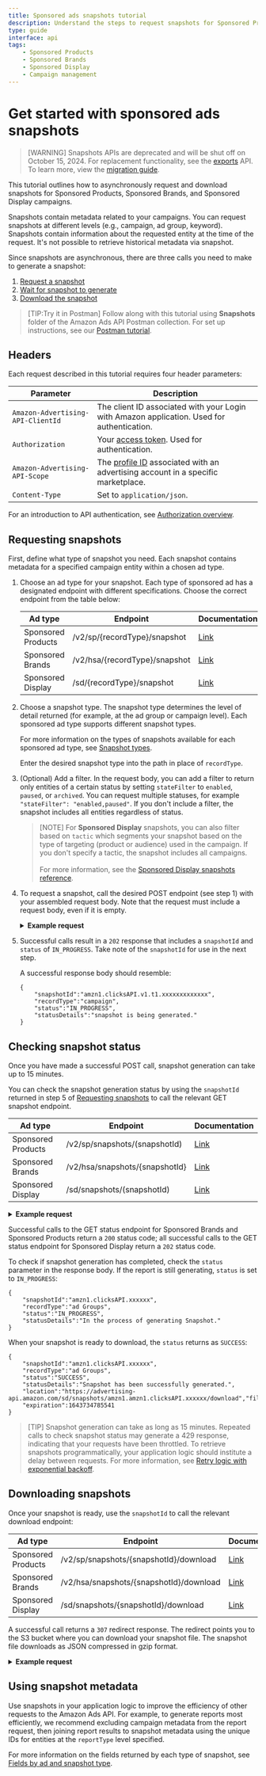 ```yaml
---
title: Sponsored ads snapshots tutorial
description: Understand the steps to request snapshots for Sponsored Products, Sponsored Display, and Sponsored Brands campaigns. 
type: guide
interface: api
tags:
    - Sponsored Products
    - Sponsored Brands
    - Sponsored Display
    - Campaign management
---
```


# Get started with sponsored ads snapshots

>[WARNING] Snapshots APIs are deprecated and will be shut off on October 15, 2024. For replacement functionality, see the [exports](guides/exports/overview) API. To learn more, view the [migration guide](reference/migration-guides/snapshots-exports). 

This tutorial outlines how to asynchronously request and download snapshots for Sponsored Products, Sponsored Brands, and Sponsored Display campaigns. 

Snapshots contain metadata related to your campaigns. You can request snapshots at different levels (e.g., campaign, ad group, keyword). Snapshots contain information about the requested entity at the time of the request. It's not possible to retrieve historical metadata via snapshot.

Since snapshots are asynchronous, there are three calls you need to make to generate a snapshot:

1. [Request a snapshot](#requesting-snapshots)
2. [Wait for snapshot to generate](#checking-snapshot-status)
3. [Download the snapshot](#downloading-snapshots)

>[TIP:Try it in Postman] Follow along with this tutorial using **Snapshots** folder of the Amazon Ads API Postman collection. For set up instructions, see our [Postman tutorial](guides/postman).

## Headers

Each request described in this tutorial requires four header parameters: 

| Parameter | Description |
|--------------------------|---------------|
| `Amazon-Advertising-API-ClientId` | The client ID associated with your Login with Amazon application. Used for authentication. |
| `Authorization` | Your [access token](guides/account-management/authorization/access-tokens). Used for authentication. |
| `Amazon-Advertising-API-Scope` | The [profile ID](guides/account-management/authorization/profiles) associated with an advertising account in a specific marketplace. |
| `Content-Type` | Set to `application/json`. |

For an introduction to API authentication, see [Authorization overview](guides/account-management/authorization/overview).

## Requesting snapshots

First, define what type of snapshot you need. Each snapshot contains metadata for a specified campaign entity within a chosen ad type. 

1. Choose an ad type for your snapshot. Each type of sponsored ad has a designated endpoint with different specifications. Choose the correct endpoint from the table below:

    | Ad type | Endpoint | Documentation |
    |------------------------|----------------------------|------|
    | Sponsored Products | /v2/sp/{recordType}/snapshot | [Link](sponsored-products/2-0/openapi#tag/Snapshots/operation/requestSnapshot) |
    | Sponsored Brands | 	/v2/hsa/{recordType}/snapshot | [Link](reference/sponsored-brands/2/snapshots) |
    | Sponsored Display | /sd/{recordType}/snapshot | [Link](sponsored-display/3-0/openapi#tag/Snapshots/operation/createSnapshot) |
2. Choose a snapshot type. The snapshot type determines the level of detail returned (for example, at the ad group or campaign level). Each sponsored ad type supports different snapshot types. 
    
    For more information on the types of snapshots available for each sponsored ad type, see [Snapshot types](guides/snapshots/overview#snapshot-types-by-ad-type). 

    Enter the desired snapshot type into the path in place of `recordType`. 

3. (Optional) Add a filter. In the request body, you can add a filter to return only entities of a certain status by setting `stateFilter` to `enabled`, `paused`, or `archived`. You can request multiple statuses, for example `"stateFilter": "enabled,paused"`. If you don't include a filter, the snapshot includes all entities regardless of status. 

     >[NOTE] For **Sponsored Display** snapshots, you can also filter based on `tactic` which segments your snapshot based on the type of targeting (product or audience) used in the campaign. If you don't specify a tactic, the snapshot includes all campaigns.<br/><br/> For more information, see the [Sponsored Display snapshots reference](sponsored-display/3-0/openapi#tag/Snapshots/operation/createSnapshot). 

4. To request a snapshot, call the desired POST endpoint (see step 1) with your assembled request body. Note that the request must include a request body, even if it is empty. 

     <details class="details-bar">
    <summary><strong>Example request</strong></summary>

    <p>The code snippet below requests a Sponsored Products snapshot at the ad group level.</p>

    <p>If you are copying the example request, make sure to use the correct URL for your geography and valid authentication credentials for your account.</p>

    ```shell
    curl --request POST 'https://advertising-api.amazon.com/v2/sp/adGroups/snapshot' \
    --header 'Content-Type: application/json' \
    --header 'Authorization: Bearer xxxxxx' \
    --header 'Amazon-Advertising-API-ClientId: xxxxxx' \
    --header 'Amazon-Advertising-API-Scope: xxxxxx' \
    --data-raw '{}'
    ```
    </details>
5. Successful calls result in a `202` response that includes a `snapshotId` and `status` of `IN_PROGRESS`. Take note of the `snapshotId` for use in the next step. 

    A successful response body should resemble:

    ```
    {
        "snapshotId":"amzn1.clicksAPI.v1.t1.xxxxxxxxxxxxx",
        "recordType":"campaign",
        "status":"IN_PROGRESS",
        "statusDetails":"snapshot is being generated."
    }
    ```

## Checking snapshot status

Once you have made a successful POST call, snapshot generation can take up to 15 minutes. 

You can check the snapshot generation status by using the `snapshotId` returned in step 5 of [Requesting snapshots](#requesting-snapshots) to call the relevant GET snapshot endpoint.

| Ad type | Endpoint | Documentation |
|------------------------|----------------------------|------|
| Sponsored Products | /v2/sp/snapshots/(snapshotId) | [Link](sponsored-products/2-0/openapi#tag/Snapshots/operation/getSnapshotStatus) |
| Sponsored Brands | /v2/hsa/snapshots/{snapshotId} | [Link](reference/sponsored-brands/2/snapshots) |
| Sponsored Display | /sd/snapshots/(snapshotId) | [Link](sponsored-display/3-0/openapi#tag/Snapshots/operation/getSnapshot) |

 <details class="details-bar">
    <summary><strong>Example request</strong></summary>

    <p>If you are copying the example request, make sure to use the correct URL for your geography, valid authentication credentials for your account, and your unique snapshot ID.</p>

    ```shell
    curl --request GET 'https://advertising-api.amazon.com/v2/sp/snapshots/amzn1.clicksAPI.xxxxxx' \
    --header 'Content-Type: application/json' \
    --header 'Authorization: Bearer Atza|xxxxxxxxx' \
    --header 'Amazon-Advertising-API-ClientId: amzn1.application-oa2-client.xxxxxxxx' \
    --header 'Amazon-Advertising-API-Scope: xxxxxxxx' \
    ```
</details>

Successful calls to the GET status endpoint for Sponsored Brands and Sponsored Products return a `200` status code; all successful calls to the GET status endpoint for Sponsored Display return a `202` status code. 

To check if snapshot generation has completed, check the `status` parameter in the response body. If the report is still generating, `status` is set to `IN_PROGRESS`:

```
{
    "snapshotId":"amzn1.clicksAPI.xxxxxx",
    "recordType":"ad Groups",
    "status":"IN_PROGRESS",
    "statusDetails":"In the process of generating Snapshot."
}
```

When your snapshot is ready to download, the `status` returns as `SUCCESS`:

```
{
    "snapshotId":"amzn1.clicksAPI.xxxxxx",
    "recordType":"ad Groups",
    "status":"SUCCESS",
    "statusDetails":"Snapshot has been successfully generated.",
    "location":"https://advertising-api.amazon.com/sd/snapshots/amzn1.amzn1.clicksAPI.xxxxxx/download","fileSize":371,
    "expiration":1643734785541
}
```

>[TIP] Snapshot generation can take as long as 15 minutes. Repeated calls to check snapshot status may generate a 429 response, indicating that your requests have been throttled. To retrieve snapshots programmatically, your application logic should institute a delay between requests. For more information, see [Retry logic with exponential backoff](reference/concepts/rate-limiting#use-retry-logic-with-exponential-backoff).  

## Downloading snapshots

Once your snapshot is ready, use the `snapshotId` to call the relevant download endpoint:

| Ad type | Endpoint | Documentation |
|------------------------|----------------------------|------|
| Sponsored Products | /v2/sp/snapshots/{snapshotId}/download | [Link](sponsored-products/2-0/openapi#tag/Snapshots/operation/downloadSnapshot) |
| Sponsored Brands | /v2/hsa/snapshots/{snapshotId}/download | [Link](reference/sponsored-brands/2/snapshots) |
| Sponsored Display | /sd/snapshots/{snapshotId}/download | [Link](sponsored-display/3-0/openapi#tag/Snapshots/operation/downloadSnapshot) |

A successful call returns a `307` redirect response. The redirect points you to the S3 bucket where you can download your snapshot file. The snapshot file downloads as JSON compressed in gzip format. 

 <details class="details-bar">
    <summary><strong>Example request</strong></summary>

    <p>If you are copying the example request, make sure to use the correct URL for your geography, valid authentication credentials for your account, and your unique snapshot ID.</p>

    ```shell
    curl --request GET 'https://advertising-api.amazon.com/v2/sp/snapshots/amzn1.clicksAPI.xxxxxx/download' \
    --header 'Content-Type: application/json' \
    --header 'Authorization: Bearer Atza|xxxxxxxxx' \
    --header 'Amazon-Advertising-API-ClientId: amzn1.application-oa2-client.xxxxxxxx' \
    --header 'Amazon-Advertising-API-Scope: xxxxxxxx' \
    --output "mySnapshot.json"
    ```
</details>

## Using snapshot metadata

Use snapshots in your application logic to improve the efficiency of other requests to the Amazon Ads API. For example, to generate reports most efficiently, we recommend excluding campaign metadata from the report request, then joining report results to snapshot metadata using the unique IDs for entities at the `reportType` level specified.

For more information on the fields returned by each type of snapshot, see [Fields by ad and snapshot type](guides/snapshots/overview#snapshot-types-by-ad-type).